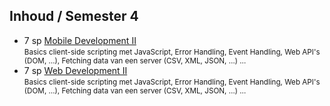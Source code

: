 Inhoud **/ Semester 4**
----------------

- 7 sp [Mobile Development II](https://bamaflexweb.arteveldehs.be/BMFUIDetailxOLOD.aspx?a=97814&b=5&c=1)  
  <small>Basics client-side scripting met JavaScript, Error Handling, Event Handling, Web API's (DOM, …), Fetching data van een server (CSV, XML, JSON, …) …</small>
- 7 sp [Web Development II](https://bamaflexweb.arteveldehs.be/BMFUIDetailxOLOD.aspx?a=97878&b=5&c=1)  
  <small>Basics client-side scripting met JavaScript, Error Handling, Event Handling, Web API's (DOM, …), Fetching data van een server (CSV, XML, JSON, …) …</small>  